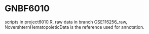 # GNBF6010
scripts in project6010.R, raw data in branch GSE116256_raw, NovershternHematopoieticData is the reference used for annotation.
